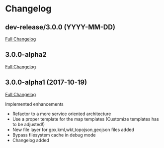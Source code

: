 
Changelog
=========

dev-release/3.0.0 (YYYY-MM-DD)
------------------------------

[Full Changelog](https://github.com/netzmacht/contao-leaflet-maps/compare/3.0.0-alpha2...dev-release/3.0.0)


3.0.0-alpha2 
------------

[Full Changelog](https://github.com/netzmacht/contao-leaflet-maps/compare/3.0.0-alpha2...2.0.0-alpha3)

3.0.0-alpha1 (2017-10-19)
------------------------

[Full Changelog](https://github.com/netzmacht/contao-leaflet-maps/compare/3.0.0-alpha1...2.0.0-alpha2)

Implemented enhancements
 
 - Refactor to a more service oriented architecture
 - Use a proper template for the map templates (Customize templates has to be adjusted!)
 - New file layer for gpx,kml,wkt,topojson,geojson files added
 - Bypass filesystem cache in debug mode
 - Changelog added
